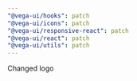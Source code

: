 ```yaml
---
"@vega-ui/hooks": patch
"@vega-ui/icons": patch
"@vega-ui/responsive-react": patch
"@vega-ui/react": patch
"@vega-ui/utils": patch
---
```


Changed logo
